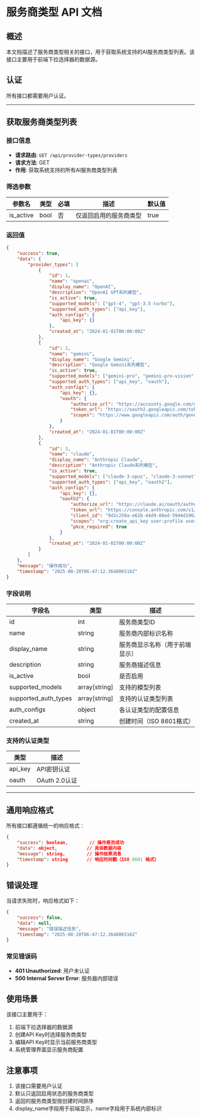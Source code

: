# 服务商类型 API 文档

## 概述

本文档描述了服务商类型相关的接口，用于获取系统支持的AI服务商类型列表。该接口主要用于前端下拉选择器的数据源。

## 认证

所有接口都需要用户认证。

---

## 获取服务商类型列表

### 接口信息
- **请求路由**: `GET /api/provider-types/providers`
- **请求方法**: GET
- **作用**: 获取系统支持的所有AI服务商类型列表

### 筛选参数
| 参数名 | 类型 | 必填 | 描述 | 默认值 |
|--------|------|------|------|--------|
| is_active | bool | 否 | 仅返回启用的服务商类型 | true |

### 返回值
```json
{
    "success": true,
    "data": {
        "provider_types": [
            {
                "id": 1,
                "name": "openai",
                "display_name": "OpenAI",
                "description": "OpenAI GPT系列模型",
                "is_active": true,
                "supported_models": ["gpt-4", "gpt-3.5-turbo"],
                "supported_auth_types": ["api_key"],
                "auth_configs": {
                    "api_key": {}
                },
                "created_at": "2024-01-01T00:00:00Z"
            },
            {
                "id": 2,
                "name": "gemini",
                "display_name": "Google Gemini",
                "description": "Google Gemini系列模型",
                "is_active": true,
                "supported_models": ["gemini-pro", "gemini-pro-vision"],
                "supported_auth_types": ["api_key", "oauth"],
                "auth_configs": {
                    "api_key": {},
                    "oauth": {
                        "authorize_url": "https://accounts.google.com/o/oauth2/auth",
                        "token_url": "https://oauth2.googleapis.com/token",
                        "scopes": "https://www.googleapis.com/auth/generative-language"
                    }
                },
                "created_at": "2024-01-01T00:00:00Z"
            },
            {
                "id": 3,
                "name": "claude",
                "display_name": "Anthropic Claude",
                "description": "Anthropic Claude系列模型",
                "is_active": true,
                "supported_models": ["claude-3-opus", "claude-3-sonnet"],
                "supported_auth_types": ["api_key", "oauth2"],
                "auth_configs": {
                    "api_key": {},
                    "oauth2": {
                        "authorize_url": "https://claude.ai/oauth/authorize",
                        "token_url": "https://console.anthropic.com/v1/oauth/token",
                        "client_id": "9d1c250a-e61b-44d9-88ed-5944d1962f5e",
                        "scopes": "org:create_api_key user:profile user:inference",
                        "pkce_required": true
                    }
                },
                "created_at": "2024-01-01T00:00:00Z"
            }
        ]
    },
    "message": "操作成功",
    "timestamp": "2025-08-20T06:47:12.364806516Z"
}
```

### 字段说明
| 字段名 | 类型 | 描述 |
|--------|------|------|
| id | int | 服务商类型ID |
| name | string | 服务商内部标识名称 |
| display_name | string | 服务商显示名称（用于前端显示） |
| description | string | 服务商描述信息 |
| is_active | bool | 是否启用 |
| supported_models | array[string] | 支持的模型列表 |
| supported_auth_types | array[string] | 支持的认证类型列表 |
| auth_configs | object | 各认证类型的配置信息 |
| created_at | string | 创建时间（ISO 8601格式） |

### 支持的认证类型
| 类型 | 描述 |
|------|------|
| api_key | API密钥认证 |
| oauth | OAuth 2.0认证 |

---

## 通用响应格式

所有接口都遵循统一的响应格式：

```json
{
    "success": boolean,        // 操作是否成功
    "data": object,           // 具体数据内容
    "message": string,        // 操作结果消息
    "timestamp": string       // 响应时间戳（ISO 8601 格式）
}
```

## 错误处理

当请求失败时，响应格式如下：

```json
{
    "success": false,
    "data": null,
    "message": "错误描述信息",
    "timestamp": "2025-08-20T06:47:12.364806516Z"
}
```

### 常见错误码
- **401 Unauthorized**: 用户未认证
- **500 Internal Server Error**: 服务器内部错误

## 使用场景

该接口主要用于：
1. 前端下拉选择器的数据源
2. 创建API Key时选择服务商类型
3. 编辑API Key时显示当前服务商类型
4. 系统管理界面显示服务商配置

## 注意事项

1. 该接口需要用户认证
2. 默认只返回启用状态的服务商类型
3. 返回的服务商类型按创建时间排序
4. display_name字段用于前端显示，name字段用于系统内部标识